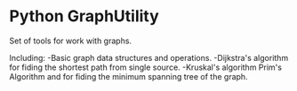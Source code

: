 # Python GraphUtility
Set of tools for work with graphs.

Including:
-Basic graph data structures and operations.
-Dijkstra's algorithm for fiding the shortest path from single source.
-Kruskal's algorithm Prim's Algorithm and for fiding the minimum spanning tree of the graph.
